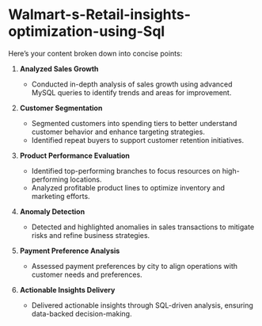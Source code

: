 # Walmart-s-Retail-insights-optimization-using-Sql
Here’s your content broken down into concise points:

1. **Analyzed Sales Growth**  
   - Conducted in-depth analysis of sales growth using advanced MySQL queries to identify trends and areas for improvement.

2. **Customer Segmentation**  
   - Segmented customers into spending tiers to better understand customer behavior and enhance targeting strategies.  
   - Identified repeat buyers to support customer retention initiatives.  

3. **Product Performance Evaluation**  
   - Identified top-performing branches to focus resources on high-performing locations.  
   - Analyzed profitable product lines to optimize inventory and marketing efforts.  

4. **Anomaly Detection**  
   - Detected and highlighted anomalies in sales transactions to mitigate risks and refine business strategies.

5. **Payment Preference Analysis**  
   - Assessed payment preferences by city to align operations with customer needs and preferences.

6. **Actionable Insights Delivery**  
   - Delivered actionable insights through SQL-driven analysis, ensuring data-backed decision-making.
